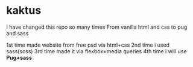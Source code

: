 # kaktus

I have changed this repo so many times
From vanilla html and css to pug and sass

1st time made website from free psd via html+css
2nd time i used sass(scss)
3rd time made it via flexbox+media queries 
4th time i will use <b>Pug<b>+sass
